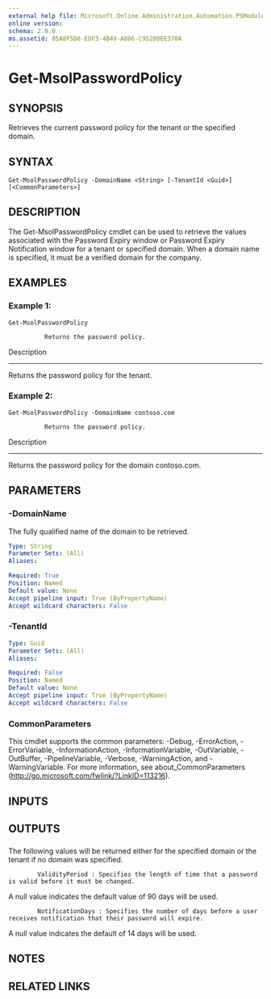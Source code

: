 ```yaml
---
external help file: Microsoft.Online.Administration.Automation.PSModule.dll-Help.xml
online version: 
schema: 2.0.0
ms.assetid: 85A8F5D8-EDF3-4B49-A806-C95280EE370A
---
```


# Get-MsolPasswordPolicy

## SYNOPSIS
Retrieves the current password policy for the tenant or the specified domain.

## SYNTAX

```
Get-MsolPasswordPolicy -DomainName <String> [-TenantId <Guid>] [<CommonParameters>]
```

## DESCRIPTION
The Get-MsolPasswordPolicy cmdlet can be used to retrieve the values associated with the Password Expiry window or Password Expiry Notification window for a tenant or specified domain. 
When a domain name is specified, it must be a verified domain for the company.

## EXAMPLES

### Example 1: 
```
Get-MsolPasswordPolicy

          Returns the password policy.
```

Description

-----------

Returns the password policy for the tenant.

### Example 2: 
```
Get-MsolPasswordPolicy -DomainName contoso.com

          Returns the password policy.
```

Description

-----------

Returns the password policy for the domain contoso.com.

## PARAMETERS

### -DomainName
The fully qualified name of the domain to be retrieved.

```yaml
Type: String
Parameter Sets: (All)
Aliases: 

Required: True
Position: Named
Default value: None
Accept pipeline input: True (ByPropertyName)
Accept wildcard characters: False
```

### -TenantId


```yaml
Type: Guid
Parameter Sets: (All)
Aliases: 

Required: False
Position: Named
Default value: None
Accept pipeline input: True (ByPropertyName)
Accept wildcard characters: False
```

### CommonParameters
This cmdlet supports the common parameters: -Debug, -ErrorAction, -ErrorVariable, -InformationAction, -InformationVariable, -OutVariable, -OutBuffer, -PipelineVariable, -Verbose, -WarningAction, and -WarningVariable. For more information, see about_CommonParameters (http://go.microsoft.com/fwlink/?LinkID=113216).

## INPUTS

## OUTPUTS

###  
The following values will be returned either for the specified domain or the tenant if no domain was specified.

            ValidityPeriod : Specifies the length of time that a password is valid before it must be changed.
A null value indicates the default value of 90 days will be used.

            NotificationDays : Specifies the number of days before a user receives notification that their password will expire.
A null value indicates the default of 14 days will be used.

## NOTES

## RELATED LINKS


